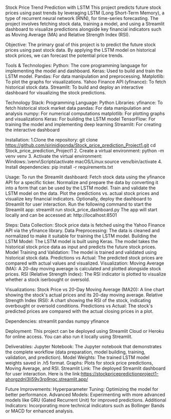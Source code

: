 Stock Price Trend Prediction with LSTM
This project predicts future stock prices using past trends by leveraging LSTM (Long Short-Term Memory), a type of recurrent neural network (RNN), for time-series forecasting. The project involves fetching stock data, training a model, and using a Streamlit dashboard to visualize predictions alongside key financial indicators such as Moving Average (MA) and Relative Strength Index (RSI).

Objective:
The primary goal of this project is to predict the future stock prices using past stock data. By applying the LSTM model on historical stock prices, we can forecast the potential price trends.

Tools & Technologies:
Python: The core programming language for implementing the model and dashboard.
Keras: Used to build and train the LSTM model.
Pandas: For data manipulation and preprocessing.
Matplotlib: To plot the graphs for visualizations.
Yahoo Finance API (yfinance): To fetch historical stock data.
Streamlit: To build and deploy an interactive dashboard for visualizing the stock predictions.

Technology Stack:
Programming Language: Python
Libraries:
yfinance: To fetch historical stock market data
pandas: For data manipulation and analysis
numpy: For numerical computations
matplotlib: For plotting graphs and visualizations
Keras: For building the LSTM model
TensorFlow: For training the model and implementing deep learning
Streamlit: For creating the interactive dashboard

Installation:
1.Clone the repository:
git clone https://github.com/sirinidigonda/Stock_price_prediction_Project1.git
cd Stock_price_prediction_Project1
2. Create a virtual environment:
python -m venv venv
3. Activate the virtual environment:
Windows:.\venv\Scripts\activate
macOS/Linux:source venv/bin/activate
4. Install dependencies:
pip install -r requirements.txt

Usage:
To run the Streamlit dashboard:
Fetch stock data using the yfinance API for a specific ticker.
Normalize and prepare the data by converting it into a form that can be used by the LSTM model.
Train and validate the LSTM model on the data.
Plot the predictions vs. actual stock prices and visualize key financial indicators.
Optionally, deploy the dashboard to Streamlit for user interaction.
Run the following command to start the Streamlit app:
streamlit run stock_price_dashboard.py
The app will start locally and can be accessed at: http://localhost:8501

Steps:
Data Collection: Stock price data is fetched using the Yahoo Finance API via the yfinance library.
Data Preprocessing: The data is cleaned and normalized to make it suitable for training the LSTM model.
Building the LSTM Model:
The LSTM model is built using Keras.
The model takes the historical stock price data as input and predicts the future stock prices.
Model Training and Validation: The model is trained and validated using historical stock data.
Predictions vs Actual: The predicted stock prices are compared with actual values and visualized.
Visualization:
Moving Average (MA): A 20-day moving average is calculated and plotted alongside stock prices.
RSI (Relative Strength Index): The RSI indicator is plotted to visualize whether a stock iserbought or oversold.

Visualizations:
Stock Price vs 20-Day Moving Average (MA20):
A line chart showing the stock's actual prices and its 20-day moving average.
Relative Strength Index (RSI):
A chart showing the RSI of the stock, indicating overbought or oversold conditions.
Predictions vs Actual:
The stock's predicted prices are compared with the actual closing prices in a plot.

Dependencies:
streamlit
pandas
numpy
yfinance

Deployment:
This project can be deployed using Streamlit Cloud or Heroku for online access. You can also run it locally using Streamlit.

Deliverables:
Jupyter Notebook: The Jupyter notebook that demonstrates the complete workflow (data preparation, model building, training, validation, and prediction).
Model Weights: The trained LSTM model weights saved in .h5 format.
Graphs: Plots for stock price predictions, Moving Average, and RSI.
Streamlit Link: The deployed Streamlit dashboard for user interaction. Here is the link:https://stockpricepredictionproject1-ahorgzdnl3li59v3rp9nqc.streamlit.app/

Future Improvements:
Hyperparameter Tuning: Optimizing the model for better performance.
Advanced Models: Experimenting with more advanced models like GRU (Gated Recurrent Unit) for improved predictions.
Additional Indicators: Incorporating more technical indicators such as Bollinger Bands or MACD for enhanced analysis.



